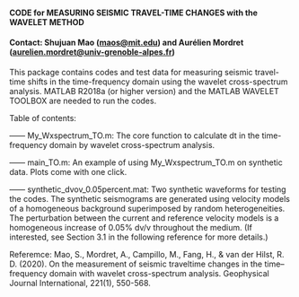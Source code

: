 #### CODE for MEASURING SEISMIC TRAVEL-TIME CHANGES with the WAVELET METHOD
#### Contact: Shujuan Mao (maos@mit.edu) and Aurélien Mordret (aurelien.mordret@univ-grenoble-alpes.fr)

This package contains codes and test data for measuring seismic travel-time shifts in the time-frequency domain using the wavelet cross-spectrum analysis. MATLAB R2018a (or higher version) and the MATLAB WAVELET TOOLBOX are needed to run the codes.

Table of contents:

—— My_Wxspectrum_TO.m: 
    The core function to calculate dt in the time-frequency domain by wavelet cross-spectrum analysis.

—— main_TO.m: 
    An example of using My_Wxspectrum_TO.m on synthetic data. Plots come with one click.

—— synthetic_dvov_0.05percent.mat: 
    Two synthetic waveforms for testing the codes.
    The synthetic seismograms are generated using velocity models of a homogeneous background superimposed by random heterogeneities. The perturbation between the current and reference velocity models is a homogeneous increase of 0.05% dv/v throughout the medium. (If interested, see Section 3.1 in the following reference for more details.)

Referemce: Mao, S., Mordret, A., Campillo, M., Fang, H., & van der Hilst, R. D. (2020). On the measurement of seismic traveltime changes in the time–frequency domain with wavelet cross-spectrum analysis. Geophysical Journal International, 221(1), 550-568.


